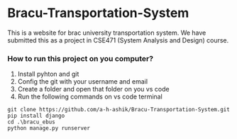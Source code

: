 # Bracu-Transportation-System
This is a website for brac university transportation system. We have submitted this as a project in CSE471 (System Analysis and Design) course.

### How to run this project on you computer?
1. Install pyhton and git
2. Config the git with your username and email
3. Create a folder and open that folder on you vs code
4. Run the following commands on vs code terminal 
```
git clone https://github.com/a-h-ashik/Bracu-Transportation-System.git
pip install django
cd .\bracu_ebus
python manage.py runserver
```

